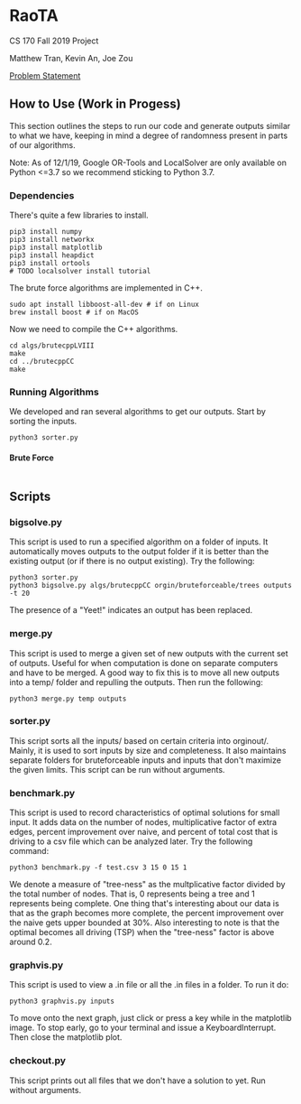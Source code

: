 # RaoTA
CS 170 Fall 2019 Project

Matthew Tran, Kevin An, Joe Zou

[Problem Statement](spec.pdf)

## How to Use (Work in Progess)

This section outlines the steps to run our code and generate outputs similar to what we have, keeping in mind a degree of randomness present in parts of our algorithms.

Note: As of 12/1/19, Google OR-Tools and LocalSolver are only available on Python <=3.7 so we recommend sticking to Python 3.7.

### Dependencies
There's quite a few libraries to install.
```
pip3 install numpy
pip3 install networkx
pip3 install matplotlib
pip3 install heapdict
pip3 install ortools
# TODO localsolver install tutorial
```
The brute force algorithms are implemented in C++.
```
sudo apt install libboost-all-dev # if on Linux
brew install boost # if on MacOS
```
Now we need to compile the C++ algorithms.
```
cd algs/brutecppLVIII
make
cd ../brutecppCC
make
```
### Running Algorithms
We developed and ran several algorithms to get our outputs. Start by sorting the inputs.
```
python3 sorter.py
```
#### Brute Force
```
```

## Scripts

### bigsolve.py

This script is used to run a specified algorithm on a folder of inputs. It automatically moves outputs to the output folder if it is better than the existing output (or if there is no output existing). Try the following:

```
python3 sorter.py
python3 bigsolve.py algs/brutecppCC orgin/bruteforceable/trees outputs -t 20
```

The presence of a "Yeet!" indicates an output has been replaced.

### merge.py

This script is used to merge a given set of new outputs with the current set of outputs. Useful for when computation is done on separate computers and have to be merged. A good way to fix this is to move all new outputs into a temp/ folder and repulling the outputs. Then run the following:

```
python3 merge.py temp outputs
```

### sorter.py

This script sorts all the inputs/ based on certain criteria into orginout/. Mainly, it is used to sort inputs by size and completeness. It also maintains separate folders for bruteforceable inputs and inputs that don't maximize the given limits. This script can be run without arguments.

### benchmark.py

This script is used to record characteristics of optimal solutions for small input. It adds data on the number of nodes, multiplicative factor of extra edges, percent improvement over naive, and percent of total cost that is driving to a csv file which can be analyzed later. Try the following command:

```
python3 benchmark.py -f test.csv 3 15 0 15 1
```

We denote a measure of "tree-ness" as the multplicative factor divided by the total number of nodes. That is, 0 represents being a tree and 1 represents being complete. One thing that's interesting about our data is that as the graph becomes more complete, the percent improvement over the naive gets upper bounded at 30%. Also interesting to note is that the optimal becomes all driving (TSP) when the "tree-ness" factor is above around 0.2.

### graphvis.py

This script is used to view a .in file or all the .in files in a folder. To run it do:

```
python3 graphvis.py inputs
```

To move onto the next graph, just click or press a key while in the matplotlib image. To stop early, go to your terminal and issue a KeyboardInterrupt. Then close the matplotlib plot.

### checkout.py

This script prints out all files that we don't have a solution to yet. Run without arguments.